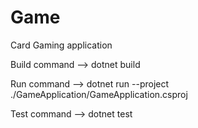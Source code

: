 # Game
Card Gaming application 

Build command --> dotnet build

Run command --> dotnet run --project ./GameApplication/GameApplication.csproj

Test command --> dotnet test
